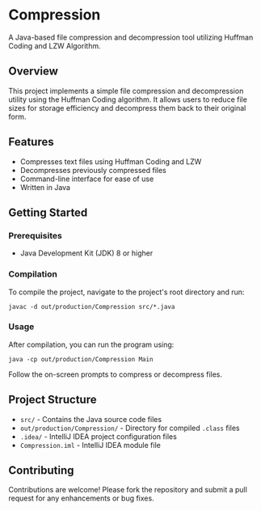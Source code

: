 # Compression

A Java-based file compression and decompression tool utilizing Huffman Coding and LZW Algorithm.

## Overview

This project implements a simple file compression and decompression utility using the Huffman Coding algorithm. It allows users to reduce file sizes for storage efficiency and decompress them back to their original form.

## Features

* Compresses text files using Huffman Coding and LZW
* Decompresses previously compressed files
* Command-line interface for ease of use
* Written in Java

## Getting Started

### Prerequisites

* Java Development Kit (JDK) 8 or higher

### Compilation

To compile the project, navigate to the project's root directory and run:

```
javac -d out/production/Compression src/*.java
```

### Usage

After compilation, you can run the program using:

```
java -cp out/production/Compression Main
```

Follow the on-screen prompts to compress or decompress files.

## Project Structure

* `src/` - Contains the Java source code files
* `out/production/Compression/` - Directory for compiled `.class` files
* `.idea/` - IntelliJ IDEA project configuration files
* `Compression.iml` - IntelliJ IDEA module file

## Contributing

Contributions are welcome! Please fork the repository and submit a pull request for any enhancements or bug fixes.
